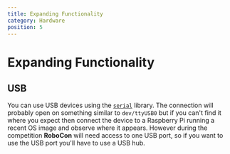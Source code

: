 ```yaml
---
title: Expanding Functionality
category: Hardware
position: 5
---
```

# Expanding Functionality

## USB

You can use USB devices using the [`serial`](https://pyserial.readthedocs.io/en/latest/shortintro.html) library. The connection will probably open on something similar to `dev/ttyUSB0` but if you can't find it where you expect then connect the device to a Raspberry Pi running a recent OS image and observe where it appears. However during the competition **RoboCon** will need access to one USB port, so if you want to use the USB port you'll have to use a USB hub.
